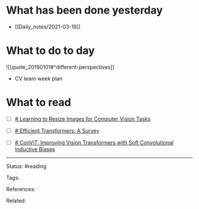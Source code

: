 # What has been done yesterday

- [[Daily_notes/2021-03-19]]

# What to do to day
![[quote_20190101#^different-perspectives]]

- CV team week plan

# What to read

- [ ] [# Learning to Resize Images for Computer Vision Tasks](https://arxiv.org/abs/2103.09950)
- [ ] [# Efficient Transformers: A Survey](https://arxiv.org/abs/2009.06732)
- [ ] [# ConViT: Improving Vision Transformers with Soft Convolutional Inductive Biases](https://arxiv.org/abs/2103.10697)



---
Status: #reading

Tags: 

References:

Related:

